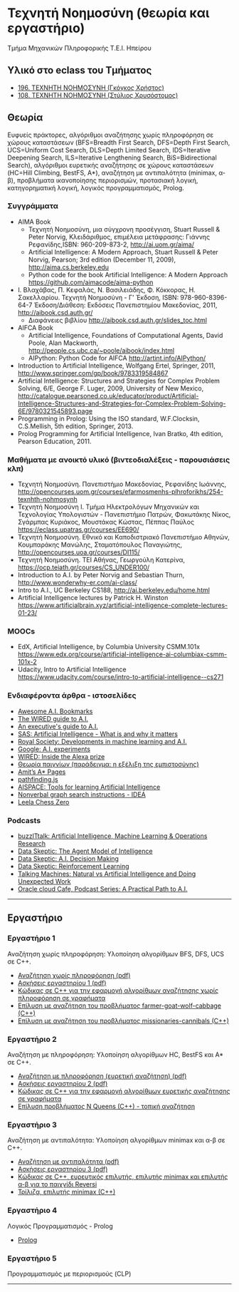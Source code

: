 # Τεχνητή Νοημοσύνη (θεωρία και εργαστήριο)

Τμήμα Μηχανικών Πληροφορικής Τ.Ε.Ι. Ηπείρου

## Υλικό στο eclass του Τμήματος

* [196. ΤΕΧΝΗΤΗ ΝΟΗΜΟΣΥΝΗ (Γκόγκος Χρήστος)](https://www.ce.teiep.gr/e-class/courses/196/)
* [108. ΤΕΧΝΗΤΗ ΝΟΗΜΟΣΥΝΗ (Στύλιος Χρυσόστομος)](https://www.ce.teiep.gr/e-class/courses/108/)

## Θεωρία

Ευφυείς πράκτορες, αλγόριθμοι αναζήτησης χωρίς πληροφόρηση σε χώρους καταστάσεων (BFS=Breadth First Search, DFS=Depth First Search, UCS=Uniform Cost Search, DLS=Depth Limited Search, IDS=Iterative Deepening Search, ILS=Iterative Lengthening Search, BiS=Bidirectional Search), αλγόριθμοι ευρετικής αναζήτησης σε χώρους καταστάσεων (HC=Hill Climbing, BestFS, A*), αναζήτηση με αντιπαλότητα (minimax, α-β), προβλήματα ικανοποίησης περιορισμών, προτασιακή λογική, κατηγορηματική λογική, λογικός προγραμματισμός, Prolog.

### Συγγράμματα

* ΑΙΜΑ Book
  * Τεχνητή Νοημοσύνη, μια σύγχρονη προσέγγιση, Stuart Russell & Peter Norvig, Κλειδάριθμος, επιμέλεια μετάφρασης: Γιάννης Ρεφανίδης,ISBN: 960-209-873-2, <http://ai.uom.gr/aima/>
  * Artificial Intelligence: A Modern Approach, Stuart Russell & Peter Norvig, Pearson; 3rd edition (December 11, 2009), <http://aima.cs.berkeley.edu>
  * Python code for the book Artificial Intelligence: A Modern Approach <https://github.com/aimacode/aima-python>
* Ι. Βλαχάβας, Π. Κεφαλάς, Ν. Βασιλειάδης, Φ. Κόκκορας, Η. Σακελλαρίου. Τεχνητή Νοημοσύνη - Γ' Έκδοση, ISBN: 978-960-8396-64-7 Έκδοση/Διάθεση: Εκδόσεις Πανεπιστημίου Μακεδονίας, 2011, <http://aibook.csd.auth.gr/>
  * Διαφάνειες βιβλίου <http://aibook.csd.auth.gr/slides_toc.html>
* AIFCA Book
  * Artificial Intelligence, Foundations of Computational Agents, David Poole, Alan Mackworth, <http://people.cs.ubc.ca/~poole/aibook/index.html>
  * AIPython: Python Code for AIFCA <http://artint.info/AIPython/>
* Introduction to Artificial Intelligence, Wolfgang Ertel, Springer, 2011, <http://www.springer.com/gp/book/9783319584867>
* Artificial Intelligence: Structures and Strategies for Complex Problem Solving, 6/E, George F. Luger, 2009, University of New Mexico, <http://catalogue.pearsoned.co.uk/educator/product/Artificial-Intelligence-Structures-and-Strategies-for-Complex-Problem-Solving-6E/9780321545893.page>
* Programming in Prolog: Using the ISO standard, W.F.Clocksin, C.S.Mellish, 5th edition, Springer, 2013.
* Prolog Programming for Artificial Intelligence, Ivan Bratko, 4th edition, Pearson Education, 2011.

### Μαθήματα με ανοικτό υλικό (βιντεοδιαλέξεις - παρουσιάσεις κλπ)

* Τεχνητή Νοημοσύνη. Πανεπιστήμιο Μακεδονίας, Ρεφανίδης Ιωάννης, <http://opencourses.uom.gr/courses/efarmosmenhs-plhroforikhs/254-texnhth-nohmosynh>
* Τεχνητή Νοημοσύνη Ι. Τμήμα Ηλεκτρολόγων Μηχανικών και Τεχνολογίας Υπολογιστών - Πανεπιστήμιο Πατρών, Φακωτάκης Νίκος, Σγάρμπας Κυριάκος, Μουστάκας Κώστας, Πέππας Παύλος <https://eclass.upatras.gr/courses/EE690/>
* Τεχνητή Νοημοσύνη. Εθνικό και Καποδιστριακό Πανεπιστήμιο Αθηνών, Κουμπαράκης Μανώλης, Σταματόπουλος Παναγιώτης, <http://opencourses.uoa.gr/courses/DI115/>
* Τεχνητή Νοημοσύνη. ΤΕΙ Αθήνας, Γεωργούλη Κατερίνα, <https://ocp.teiath.gr/courses/CS_UNDER100/>
* Introduction to A.I. by Peter Norvig and Sebastian Thurn, <http://www.wonderwhy-er.com/ai-class/>
* Intro to A.I., UC Berkeley CS188, <http://ai.berkeley.edu/home.html>
* Artificial Intelligence lectures by Patrick H. Winston <https://www.artificialbrain.xyz/artificial-intelligence-complete-lectures-01-23/>

### MOOCs

* EdX, Artificial Intelligence, by Columbia University CSMM.101x <https://www.edx.org/course/artificial-intelligence-ai-columbiax-csmm-101x-2>
* Udacity, Intro to Artificial Intelligence <https://www.udacity.com/course/intro-to-artificial-intelligence--cs271>

### Ενδιαφέροντα άρθρα - ιστοσελίδες

* [Awesome A.I. Bookmarks](https://github.com/goodrahstar/my-awesome-AI-bookmarks)
* [The WIRED guide to A.I.](https://www.wired.com/story/guide-artificial-intelligence)
* [An executive's guide to A.I.](https://www.mckinsey.com/business-functions/mckinsey-analytics/our-insights/an-executives-guide-to-ai)
* [SAS: Artificial Intelligence - What is and why it matters](https://www.sas.com/en_us/insights/analytics/what-is-artificial-intelligence.html)
* [Royal Society: Developments in machine learning and A.I.](https://royalsociety.org/topics-policy/projects/machine-learning/find-out-more)
* [Google: A.I. experiments](https://experiments.withgoogle.com/ai)
* [WIRED: Inside the Alexa prize](https://www.wired.com/story/inside-amazon-alexa-prize/)
* [Θεωρία παιγνίων (παράδειγμα: η εξέλιξη της εμπιστοσύνης)](https://lightspot21.github.io/trust/)
* [Amit’s A* Pages](http://theory.stanford.edu/~amitp/GameProgramming/)
* [pathfinding.js](http://qiao.github.io/PathFinding.js/visual/)
* [AISPACE: Tools for learning Artificial Intelligence](http://www.aispace.org/)
* [Nonverbal graph search instructions - IDEA](https://idea-instructions.com/graph-scan/)
* [Leela Chess Zero](https://en.chessbase.com/post/leela-chess-zero-alphazero-for-the-pc)

### Podcasts

* [buzzITtalk: Artificial Intelligence, Machine Learning & Operations Research](https://www.buzzittalk.com/episode-04-artificial-intelligence-machine-learning-operations-research/)
* [Data Skeptic: The Agent Model of Intelligence](https://dataskeptic.com/blog/episodes/2018/the-agent-model-of-intelligence)
* [Data Skeptic: A.I. Decision Making](https://dataskeptic.com/blog/episodes/2018/ai-decision-making)
* [Data Skeptic: Reinforcement Learning](https://dataskeptic.com/blog/episodes/2018/reinforcement-learning)
* [Talking Machines: Natural vs Artificial Intelligence and Doing Unexpected Work](https://www.thetalkingmachines.com/node/12979)
* [Oracle cloud Cafe, Podcast Series: A Practical Path to A.I.](https://www.oracle.com/cloudcafe.html)

---

## Εργαστήριο

### Εργαστήριο 1

Αναζήτηση χωρίς πληροφόρηση: Υλοποίηση αλγορίθμων BFS, DFS, UCS σε C++.

* [Αναζήτηση χωρίς πληροφόρηση (pdf)](./lab01/ΤΝ%20ΕΡΓΑΣΤΗΡΙΟ%201-ΑΝΑΖΗΤΗΣΗ%20ΧΩΡΙΣ%20ΠΛΗΡΟΦΟΡΗΣΗ.pdf)
* [Ασκήσεις εργαστηρίου 1 (pdf)](./lab01/ΤΝ%20ΕΡΓΑΣΤΗΡΙΟ%201-ΑΣΚΗΣΕΙΣ.pdf)
* [Κώδικας σε C++ για την εφαρμογή αλγορίθμων αναζήτησης χωρίς πληροφόρηση σε γραφήματα](./lab01/README.md)
* [Επίλυση με αναζήτηση του προβλήματος farmer-goat-wolf-cabbage (C++)](./puzzles/farmer_goat_wolf_cabbage/README.md)
* [Επίλυση με αναζήτηση του προβλήματος missionaries-cannibals (C++)](./puzzles/missionaries_cannibals/README.md)


### Εργαστήριο 2

Αναζήτηση με πληροφόρηση: Υλοποίηση αλγορίθμων HC, BestFS και A* σε C++.

* [Αναζήτηση με πληροφόρηση (ευρετική αναζήτηση) (pdf)](./lab02/ΤΝ%20ΕΡΓΑΣΤΗΡΙΟ%202-ΠΛΗΡΟΦΟΡΗΜΕΝΗ%20ΑΝΑΖΗΤΗΣΗ.pdf)
* [Ασκήσεις εργαστηρίου 2 (pdf)](./lab02/ΤΝ%20ΕΡΓΑΣΤΗΡΙΟ%202-ΑΣΚΗΣΕΙΣ.pdf)
* [Κώδικας σε C++ για την εφαρμογή αλγορίθμων ευρετικής αναζήτησης σε γραφήματα](./lab02/README.md)
* [Επίλυση προβλήματος N Queens (C++) - τοπική αναζήτηση](./puzzles/nqueens/README.md)

### Εργαστήριο 3

Αναζήτηση με αντιπαλότητα: Υλοποίηση αλγορίθμων minimax και α-β σε C++.

* [Αναζήτηση με αντιπαλότητα (pdf)](./lab03/ΤΝ%20ΕΡΓΑΣΤΗΡΙΟ%203-ΑΝΑΖΗΤΗΣΗ%20ΜΕ%20ΑΝΤΙΠΑΛΟΤΗΤΑ.pdf)
* [Ασκήσεις εργαστηρίου 3 (pdf)](./lab03/ΤΝ%20ΕΡΓΑΣΤΗΡΙΟ%203-ΑΣΚΗΣΕΙΣ.pdf)
* [Κώδικας σε C++, ευρευτικός επιλυτής, επιλυτής minimax και επιλυτής α-β για το παιχνίδι Reversi](./lab03/README.md)
* [Τρίλιζα, επιλυτής minimax (C++)](./puzzles/tic_tac_toe/README.md)

### Εργαστήριο 4

Λογικός Προγραμματισμός - Prolog

* [Prolog](./lab04/README.md)

### Εργαστήριο 5

Προγραμματισμός με περιορισμούς (CLP)

---
